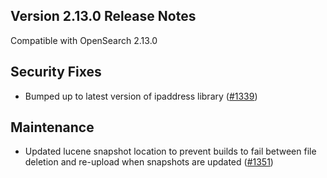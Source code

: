 ## Version 2.13.0 Release Notes

Compatible with OpenSearch 2.13.0

## Security Fixes

* Bumped up to latest version of ipaddress library ([#1339](https://github.com/opensearch-project/cross-cluster-replication/pull/1339))

## Maintenance

* Updated lucene snapshot location to prevent builds to fail between file deletion and re-upload when snapshots are updated ([#1351](https://github.com/opensearch-project/cross-cluster-replication/pull/1351)) 
